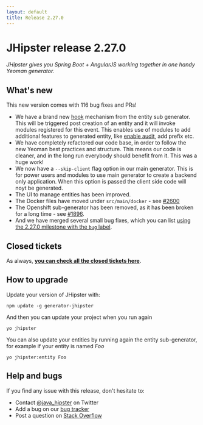 ```yaml
---
layout: default
title: Release 2.27.0
---
```


JHipster release 2.27.0
==================

*JHipster gives you Spring Boot + AngularJS working together in one handy Yeoman generator.*

What's new
----------

This new version comes with 116 bug fixes and PRs!

- We have a brand new [hook](http://jhipster.github.io/modules/creating-a-module/#hooks) mechanism from the entity sub generator. This will be triggered post creation of an entity and it will invoke modules registered for this event. This enables use of modules to add additional features to generated entity, like [enable audit](http://jhipster.github.io/modules/marketplace/#/details/generator-jhipster-entity-audit), add prefix etc.
- We have completely refactored our code base, in order to follow the new Yeoman best practices and structure. This means our code is cleaner, and in the long run everybody should benefit from it. This was a huge work!
- We now have a `--skip-client` flag option in our main generator. This is for power users and modules to use main generator to create a backend only application. When this option is passed the client side code will noyt be generated.
- The UI to manage entities has been improved.
- The Docker files have moved under `src/main/docker` - see [#2600](https://github.com/jhipster/generator-jhipster/issues/2600)
- The Openshift sub-generator has been removed, as it has been broken for a long time - see [#1896](https://github.com/jhipster/generator-jhipster/issues/1896).
- And we have merged several small bug fixes, which you can list [using the 2.27.0 milestone with the `bug` label](https://github.com/jhipster/generator-jhipster/issues?utf8=%E2%9C%93&q=is%3Aissue+milestone%3A2.27.0+is%3Aclosed+label%3Abug).

Closed tickets
------------

As always, __[you can check all the closed tickets here](https://github.com/jhipster/generator-jhipster/issues?q=milestone%3A2.27.0+is%3Aclosed)__.

How to upgrade
------------

Update your version of JHipster with:

```
npm update -g generator-jhipster
```

And then you can update your project when you run again

```
yo jhipster
```

You can also update your entities by running again the entity sub-generator, for example if your entity is named _Foo_

```
yo jhipster:entity Foo
```

Help and bugs
--------------

If you find any issue with this release, don't hesitate to:

- Contact [@java_hipster](https://twitter.com/java_hipster) on Twitter
- Add a bug on our [bug tracker](https://github.com/jhipster/generator-jhipster/issues?state=open)
- Post a question on [Stack Overflow](http://stackoverflow.com/tags/jhipster/info)
